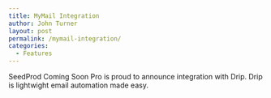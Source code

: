 ```yaml
---
title: MyMail Integration
author: John Turner
layout: post
permalink: /mymail-integration/
categories:
  - Features
---
```


SeedProd Coming Soon Pro is proud to announce integration with Drip. Drip is lightwight email automation made easy.
